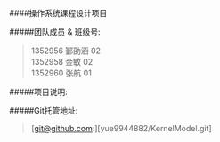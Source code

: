####操作系统课程设计项目

#####团队成员 & 班级号:
>1352956 鄞劭涵 02 <br/>
>1352958 金敏   02 <br/>
>1352960 张航   01 <br/>

#####项目说明:
>

#####Git托管地址:
>[git@github.com:][yue9944882/KernelModel.git]